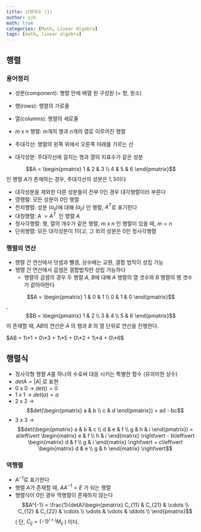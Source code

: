 ```yaml
---
title: 선형대수 (1)
author: yjh
math: true
categories: [Math, Linear Algebra]
tags: [math, linear algebra]
---
```


## 행렬

### 용어정리

- 성분(component): 행렬 안에 배열 된 구성원 (= 항, 원소)
- 행(rows): 행렬의 가로줄
- 열(columns): 행렬의 세로줄
- $m$ x $n$ 행렬: $m$개의 행과 $n$개의 열로 이루어진 행렬
- 주대각선: 행렬의 왼쪽 위에서 오른쪽 아래를 가르는 선

- 대각성분: 주대각선에 걸치는 행과 열의 지표수가 같은 성분

$$A = \begin{pmatrix}
    1 & 2 & 3 \\
    4 & 5 & 6
\end{pmatrix}$$ 인 행렬 $A$가 존재하는 경우, 주대각선의 성분은 $1, 5$이다

- 대각성분을 제외한 다른 성분들이 전부 $0$인 경우 대각행렬이라 부른다
- 영행렬: 모든 성분이 $0$인 행렬
- 전치행렬: 성분 $(a_{ij})$에 대해 $(a_{ji})$ 인 행렬, $A^{T}$로 표기한다
- 대칭행렬: $A\;=A^{T}\;$ 인 행렬 $A$
- 정사각행렬: 행, 열의 개수가 같은 행렬, $m$ x $n$ 인 행렬이 있을 때, $m = n$
- 단위행렬: 모든 대각성분이 $1$이고, 그 외의 성분은 $0$인 정사각행렬

### 행렬의 연산

- 행렬 간 연산에서 덧셈과 뺄셈, 상수배는 교환, 결합 법칙이 성립 가능
- 행렬 간 연산에서 곱셈은 결합법칙만 성립 가능하다
  - 행렬의 곱셈의 경우 두 행렬 $A$, $B$에 대해 $A$ 행렬의 열 갯수와 $B$ 행렬의 행 갯수가 같아야한다

$$A = \begin{pmatrix}
    1 & 0 & 1 \\
    0 & 1 & 0
\end{pmatrix}$$, $$B = \begin{pmatrix}
    1 & 2 \\
    3 & 4 \\
    5 & 6
\end{pmatrix}$$ 이 존재할 때, $AB$의 연산은 $A$ 의 행과 $B$ 의 열 단위로 연산을 진행한다.

$AB = 1\*1 + 0\*3 + 1\*5 + 0\*2 + 1\*4 + 0\*6$

## 행렬식

- 정사각형 행렬 $A$를 하나의 수로써 대응 시키는 특별한 함수 (유의미한 상수)
- $detA = \left\vert A \right\vert$ 로 표현
- $0$ x $0$ -> $det() = 0$
- $1$ x $1$ -> $det(a) = a$
- $2$ x $2$ -> $$det(\begin{pmatrix}
    a & b \\
    c & d
\end{pmatrix}) = ad - bc$$
- $3$ x $3$ -> $$det(\begin{pmatrix}
    a & b & c \\
    d & e & f \\
    g & h & i
\end{pmatrix}) = a\left\vert \begin{matrix}
    e & f \\
    h & i
\end{matrix} \right\vert - b\left\vert \begin{matrix}
    d & f \\
    g & i
\end{matrix} \right\vert + c\left\vert \begin{matrix}
    d & e \\ g & h
\end{matrix} \right\vert$$

### 역행렬

- $A^{-1}$로 표기한다
- 행렬 $A$가 존재할 때, $AA^{-1} = E$ 가 되는 행렬
- 행렬식이 $0$인 경우 역행렬이 존재하지 않는다
$$A^{-1} = \frac{1}{detA}\begin{pmatrix}
    C_{11} & C_{21} & \cdots \\
    C_{12} & C_{22} & \cdots \\
    \vdots & \vdots & \ddots \\
\end{pmatrix}$$ $($ 단, $C_{ij} = (-1)^{i+j}M_{ij}$ $)$ 이다.
